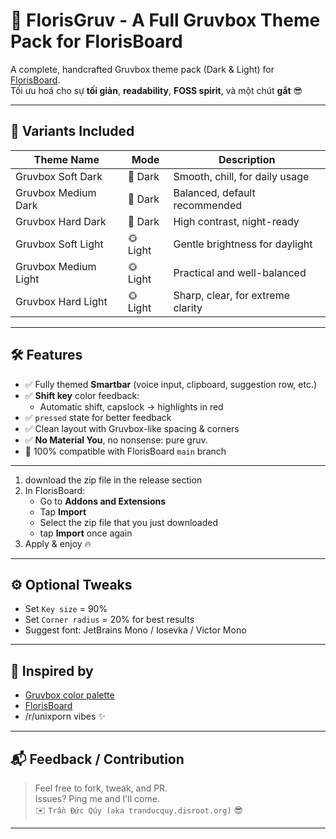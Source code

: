 # 🌈 FlorisGruv - A Full Gruvbox Theme Pack for FlorisBoard

A complete, handcrafted Gruvbox theme pack (Dark & Light) for [FlorisBoard](https://github.com/florisboard/florisboard).  
Tối ưu hoá cho sự **tối giản**, **readability**, **FOSS spirit**, và một chút **gắt** 😎

---

## 🎨 Variants Included

| Theme Name         | Mode     | Description                       |
|--------------------|----------|-----------------------------------|
| Gruvbox Soft Dark  | 🌚 Dark  | Smooth, chill, for daily usage    |
| Gruvbox Medium Dark| 🌚 Dark  | Balanced, default recommended     |
| Gruvbox Hard Dark  | 🌚 Dark  | High contrast, night-ready        |
| Gruvbox Soft Light | 🌞 Light | Gentle brightness for daylight    |
| Gruvbox Medium Light| 🌞 Light| Practical and well-balanced       |
| Gruvbox Hard Light | 🌞 Light | Sharp, clear, for extreme clarity |

---

## 🛠 Features

- ✅ Fully themed **Smartbar** (voice input, clipboard, suggestion row, etc.)
- ✅ **Shift key** color feedback:
  - Automatic shift, capslock → highlights in red
- ✅ `pressed` state for better feedback
- ✅ Clean layout with Gruvbox-like spacing & corners
- ✅ **No Material You**, no nonsense: pure gruv.
- 🧪 100% compatible with FlorisBoard `main` branch

---

1. download the zip file in the release section
2. In FlorisBoard:
   - Go to **Addons and Extensions**
   - Tap **Import**
   - Select the zip file that you just downloaded
   - tap **Import** once again
3. Apply & enjoy 🔥

---

## ⚙️ Optional Tweaks

- Set `Key size` = 90%
- Set `Corner radius` = 20% for best results
- Suggest font: JetBrains Mono / Iosevka / Victor Mono

---

## 🧠 Inspired by

- [Gruvbox color palette](https://github.com/morhetz/gruvbox)
- [FlorisBoard](https://github.com/florisboard/florisboard)
- /r/unixporn vibes ✨

---

## 📬 Feedback / Contribution

> Feel free to fork, tweak, and PR.  
> Issues? Ping me and I'll come.  
> ✉️ `Trần Đức Qúy (aka tranducquy.disroot.org)` 😎

---
